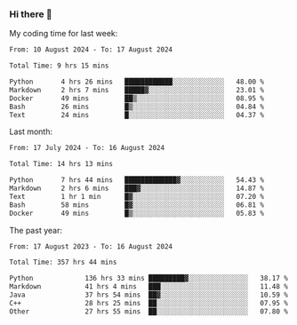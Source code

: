 ### Hi there 👋

My coding time for last week:

<!--START_SECTION:week-->

```txt
From: 10 August 2024 - To: 17 August 2024

Total Time: 9 hrs 15 mins

Python       4 hrs 26 mins   ████████████░░░░░░░░░░░░░   48.00 %
Markdown     2 hrs 7 mins    █████▓░░░░░░░░░░░░░░░░░░░   23.01 %
Docker       49 mins         ██▒░░░░░░░░░░░░░░░░░░░░░░   08.95 %
Bash         26 mins         █▒░░░░░░░░░░░░░░░░░░░░░░░   04.84 %
Text         24 mins         █░░░░░░░░░░░░░░░░░░░░░░░░   04.37 %
```

<!--END_SECTION:week-->

Last month:

<!--START_SECTION:month-->

```txt
From: 17 July 2024 - To: 16 August 2024

Total Time: 14 hrs 13 mins

Python       7 hrs 44 mins   █████████████▓░░░░░░░░░░░   54.43 %
Markdown     2 hrs 6 mins    ███▓░░░░░░░░░░░░░░░░░░░░░   14.87 %
Text         1 hr 1 min      █▓░░░░░░░░░░░░░░░░░░░░░░░   07.20 %
Bash         58 mins         █▓░░░░░░░░░░░░░░░░░░░░░░░   06.81 %
Docker       49 mins         █▒░░░░░░░░░░░░░░░░░░░░░░░   05.83 %
```

<!--END_SECTION:month-->

The past year:

<!--START_SECTION:year-->

```txt
From: 17 August 2023 - To: 16 August 2024

Total Time: 357 hrs 44 mins

Python             136 hrs 33 mins █████████▓░░░░░░░░░░░░░░░   38.17 %
Markdown           41 hrs 4 mins   ███░░░░░░░░░░░░░░░░░░░░░░   11.48 %
Java               37 hrs 54 mins  ██▓░░░░░░░░░░░░░░░░░░░░░░   10.59 %
C++                28 hrs 25 mins  ██░░░░░░░░░░░░░░░░░░░░░░░   07.95 %
Other              27 hrs 55 mins  ██░░░░░░░░░░░░░░░░░░░░░░░   07.80 %
```

<!--END_SECTION:year-->
